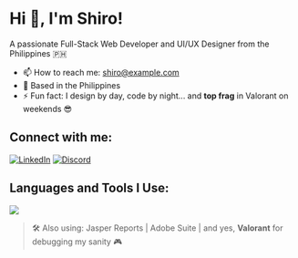 # Hi 👋, I'm Shiro!
A passionate Full-Stack Web Developer and UI/UX Designer from the Philippines 🇵🇭

- 📫 How to reach me: shiro@example.com  
- 📍 Based in the Philippines  
- ⚡ Fun fact: I design by day, code by night... and **top frag** in Valorant on weekends 😎

## Connect with me:
[![LinkedIn](https://img.shields.io/badge/LinkedIn-%230077B5.svg?&style=for-the-badge&logo=linkedin&logoColor=white)](https://linkedin.com/in/your-link)
[![Discord](https://img.shields.io/badge/Discord-%40bughunter.exe-7289DA?style=for-the-badge&logo=discord&logoColor=white)](https://discord.com)

## Languages and Tools I Use:
<p align="left">
  <img src="https://skillicons.dev/icons?i=html,css,js,ts,react,tailwind,laravel,mysql,figma,photoshop,lightroom,indesign" />
</p>

> 🛠 Also using: Jasper Reports | Adobe Suite | and yes, **Valorant** for debugging my sanity 🎮
